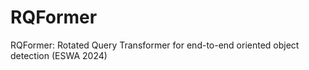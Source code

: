 # RQFormer
RQFormer: Rotated Query Transformer for end-to-end oriented object detection (ESWA 2024)
